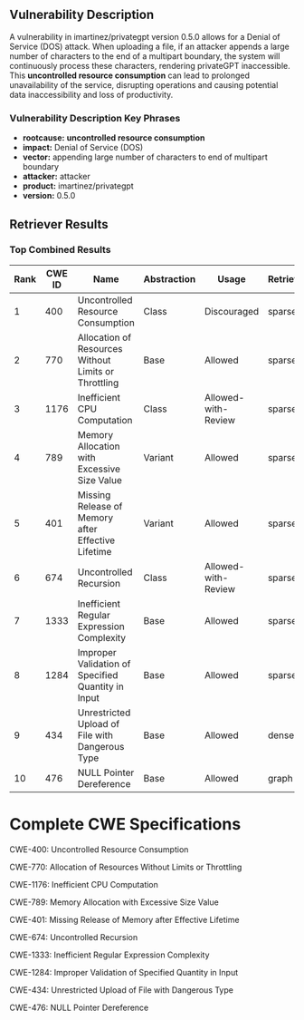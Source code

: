 ## Vulnerability Description
A vulnerability in imartinez/privategpt version 0.5.0 allows for a Denial of Service (DOS) attack. When uploading a file, if an attacker appends a large number of characters to the end of a multipart boundary, the system will continuously process these characters, rendering privateGPT inaccessible. This **uncontrolled resource consumption** can lead to prolonged unavailability of the service, disrupting operations and causing potential data inaccessibility and loss of productivity.

### Vulnerability Description Key Phrases
- **rootcause:** **uncontrolled resource consumption**
- **impact:** Denial of Service (DOS)
- **vector:** appending large number of characters to end of multipart boundary
- **attacker:** attacker
- **product:** imartinez/privategpt
- **version:** 0.5.0

## Retriever Results

### Top Combined Results

| Rank | CWE ID | Name | Abstraction | Usage  | Retrievers | Individual Scores |
|------|--------|------|-------------|-------|------------|-------------------|
| 1 | 400 | Uncontrolled Resource Consumption | Class | Discouraged | sparse | 0.465 |
| 2 | 770 | Allocation of Resources Without Limits or Throttling | Base | Allowed | sparse | 0.439 |
| 3 | 1176 | Inefficient CPU Computation | Class | Allowed-with-Review | sparse | 0.425 |
| 4 | 789 | Memory Allocation with Excessive Size Value | Variant | Allowed | sparse | 0.415 |
| 5 | 401 | Missing Release of Memory after Effective Lifetime | Variant | Allowed | sparse | 0.412 |
| 6 | 674 | Uncontrolled Recursion | Class | Allowed-with-Review | sparse | 0.409 |
| 7 | 1333 | Inefficient Regular Expression Complexity | Base | Allowed | sparse | 0.409 |
| 8 | 1284 | Improper Validation of Specified Quantity in Input | Base | Allowed | sparse | 0.405 |
| 9 | 434 | Unrestricted Upload of File with Dangerous Type | Base | Allowed | dense | 0.497 |
| 10 | 476 | NULL Pointer Dereference | Base | Allowed | graph | 0.002 |



# Complete CWE Specifications

CWE-400: Uncontrolled Resource Consumption

CWE-770: Allocation of Resources Without Limits or Throttling

CWE-1176: Inefficient CPU Computation

CWE-789: Memory Allocation with Excessive Size Value

CWE-401: Missing Release of Memory after Effective Lifetime

CWE-674: Uncontrolled Recursion

CWE-1333: Inefficient Regular Expression Complexity

CWE-1284: Improper Validation of Specified Quantity in Input

CWE-434: Unrestricted Upload of File with Dangerous Type

CWE-476: NULL Pointer Dereference